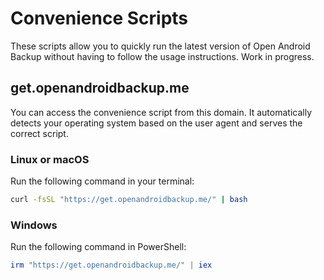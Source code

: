 # Convenience Scripts

These scripts allow you to quickly run the latest version of Open Android Backup without having to follow the usage instructions. Work in progress.

## get.openandroidbackup.me

You can access the convenience script from this domain. It automatically detects your operating system based on the user agent and serves the correct script.

### Linux or macOS

Run the following command in your terminal:

```bash
curl -fsSL "https://get.openandroidbackup.me/" | bash
```

### Windows

Run the following command in PowerShell:

```powershell
irm "https://get.openandroidbackup.me/" | iex
```
